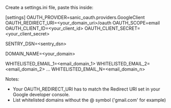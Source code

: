 Create a settings.ini file, paste this inside:

[settings]
OAUTH_PROVIDER=sanic_oauth.providers.GoogleClient
OAUTH_REDIRECT_URI=<your_domain_uri>/oauth
OAUTH_SCOPE=email
OAUTH_CLIENT_ID=<your_client_id>
OAUTH_CLIENT_SECRET=<your_client_secret>

SENTRY_DSN=<sentry_dsn>

DOMAIN_NAME=<your_domain>

WHITELISTED_EMAIL_1=<email_domain_1>
WHITELISTED_EMAIL_2=<email_domain_2>
...
WHITELISTED_EMAIL_N=<email_domain_n>

Notes:

- Your OAUTH_REDIRECT_URI has to match the Redirect URI set in your Google
developer console.
- List whitelisted domains without the @ symbol ('gmail.com' for example)
